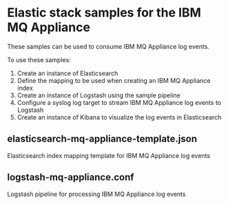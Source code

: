 # Elastic stack samples for the IBM MQ Appliance
These samples can be used to consume IBM MQ Appliance log events.

To use these samples:

1. Create an instance of Elasticsearch
2. Define the mapping to be used when creating an IBM MQ Appliance index
3. Create an instance of Logstash using the sample pipeline
4. Configure a syslog log target to stream IBM MQ Appliance log events to Logstash
5. Create an instance of Kibana to visualize the log events in Elasticsearch

## elasticsearch-mq-appliance-template.json
Elasticsearch index mapping template for IBM MQ Appliance log events

## logstash-mq-appliance.conf
Logstash pipeline for processing IBM MQ Appliance log events
